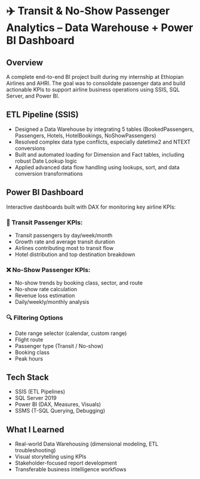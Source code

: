 # ✈️ Transit & No-Show Passenger Analytics – Data Warehouse + Power BI Dashboard

## Overview
A complete end-to-end BI project built during my internship at Ethiopian Airlines and AHRI. The goal was to consolidate passenger data and build actionable KPIs to support airline business operations using SSIS, SQL Server, and Power BI.

## ETL Pipeline (SSIS)
- Designed a Data Warehouse by integrating 5 tables (BookedPassengers, Passengers, Hotels, HotelBookings, NoShowPassengers)
- Resolved complex data type conflicts, especially datetime2 and NTEXT conversions
- Built and automated loading for Dimension and Fact tables, including robust Date Lookup logic
- Applied advanced data flow handling using lookups, sort, and data conversion transformations

## Power BI Dashboard
Interactive dashboards built with DAX for monitoring key airline KPIs:

### 🧭 Transit Passenger KPIs:
- Transit passengers by day/week/month
- Growth rate and average transit duration
- Airlines contributing most to transit flow
- Hotel distribution and top destination breakdown

### ❌ No-Show Passenger KPIs:
- No-show trends by booking class, sector, and route
- No-show rate calculation
- Revenue loss estimation
- Daily/weekly/monthly analysis

### 🔍 Filtering Options
- Date range selector (calendar, custom range)
- Flight route
- Passenger type (Transit / No-show)
- Booking class
- Peak hours

## Tech Stack
- SSIS (ETL Pipelines)
- SQL Server 2019
- Power BI (DAX, Measures, Visuals)
- SSMS (T-SQL Querying, Debugging)

## What I Learned
- Real-world Data Warehousing (dimensional modeling, ETL troubleshooting)
- Visual storytelling using KPIs
- Stakeholder-focused report development
- Transferable business intelligence workflows
